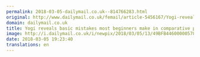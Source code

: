 ```yaml
---
permalink: 2018-03-05-dailymail.co.uk--814766283.html
original: http://www.dailymail.co.uk/femail/article-5456167/Yogi-reveals-basic-mistakes-beginners-make.html?ITO=1490&ns_mchannel=rss&ns_campaign=1490
domain: dailymail.co.uk
title: Yogi reveals basic mistakes most beginners make in comparative photos
image: http://i.dailymail.co.uk/i/newpix/2018/03/05/13/49BFB44600000578-0-image-a-22_1520258117717.jpg
date: 2018-03-05 19:23:40
translations: en
---
```


